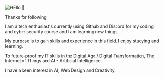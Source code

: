 ![HEllo](https://github.com/AAbella7529/AAbella7529/assets/158771536/93de5ed6-9ca2-448a-924c-90841e84172c) 👋


Thanks for following. 

I am a tech enthusiast's currently using Github and Discord for my coding and cyber security course and I am learning new things.

My purpose is to gain skills and experience in this field. I enjoy studying and learning.

To future-proof my IT skills in the Digital Age / Digital Transformation, The Internet of Things and AI - Artificial Intelligence.

I have a keen interest in AI, Web Design and Creativity. 




